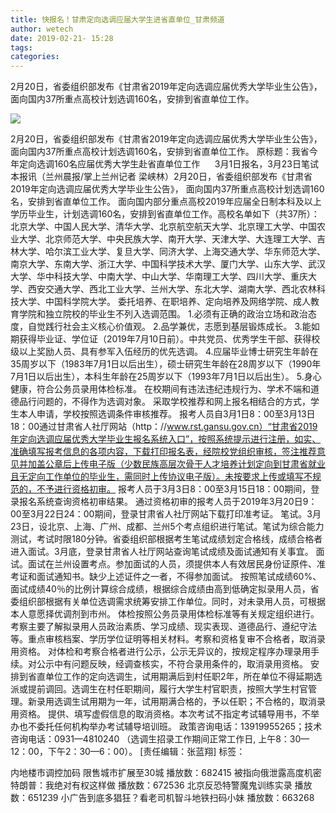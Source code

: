 ```yaml
---
title: 快报名！甘肃定向选调应届大学生进省直单位_甘肃频道
author: wetech
date: 2019-02-21- 15:28
tags: 
categories: 
---
```

2月20日，省委组织部发布《甘肃省2019年定向选调应届优秀大学毕业生公告》， 面向国内37所重点高校计划选调160名，安排到省直单位工作。
<!-- more -->
                
<img align="center" border="0" src="http://p2.ifengimg.com/a/2016/0810/204c433878d5cf9size1_w16_h16.png" />
                
                
            
2月20日，省委组织部发布《甘肃省2019年定向选调应届优秀大学毕业生公告》， 面向国内37所重点高校计划选调160名，安排到省直单位工作。
原标题：我省今年定向选调160名应届优秀大学生赴省直单位工作
     3月1日报名，3月23日笔试
本报讯（兰州晨报/掌上兰州记者 梁峡林）2月20日，省委组织部发布《甘肃省2019年定向选调应届优秀大学毕业生公告》， 面向国内37所重点高校计划选调160名，安排到省直单位工作。
面向国内部分重点高校2019年应届全日制本科及以上学历毕业生，计划选调160名，安排到省直单位工作。高校名单如下（共37所）：
北京大学、中国人民大学、清华大学、北京航空航天大学、北京理工大学、中国农业大学、北京师范大学、中央民族大学、南开大学、天津大学、大连理工大学、吉林大学、哈尔滨工业大学、复旦大学、同济大学、上海交通大学、华东师范大学、南京大学、东南大学、浙江大学、中国科学技术大学、厦门大学、山东大学、武汉大学、华中科技大学、中南大学、中山大学、华南理工大学、四川大学、重庆大学、西安交通大学、西北工业大学、兰州大学、东北大学、湖南大学、西北农林科技大学、中国科学院大学。
委托培养、在职培养、定向培养及网络学院、成人教育学院和独立院校的毕业生不列入选调范围。
1.必须有正确的政治立场和政治态度，自觉践行社会主义核心价值观。
2.品学兼优，志愿到基层锻炼成长。
3.能如期获得毕业证、学位证（2019年7月10日前）。中共党员、优秀学生干部、获得校级以上奖励人员、具有参军入伍经历的优先选调。
4.应届毕业博士研究生年龄在35周岁以下（1983年7月1日以后出生），硕士研究生年龄在28周岁以下（1990年7月1日以后出生），本科生年龄在25周岁以下（1993年7月1日以后出生）。
5.身心健康，符合公务员录用体检标准。
在校期间有违法违纪违规行为、学术不端和道德品行问题的，不得作为选调对象。
采取学校推荐和网上报名相结合的方式，学生本人申请，学校按照选调条件审核推荐。
报考人员自3月1日8：00至3月13日18：00通过甘肃省人社厅网站（http：//www.rst.gansu.gov.cn）“甘肃省2019年定向选调应届优秀大学毕业生报名系统入口”，按照系统提示进行注册，如实、准确填写报考信息的各项内容，下载打印报名表，经院校党组织审核，签注推荐意见并加盖公章后上传电子版（少数民族高层次骨干人才培养计划定向到甘肃省就业且无定向工作单位的毕业生，需同时上传协议电子版）。未按要求上传或填写不规范的，不予进行资格初审。
报考人员于3月3日8：00至3月15日18：00期间，登录报名系统查询资格初审结果。
通过资格初审的报考人员于2019年3月20日9：00至3月22日24：00期间，登录甘肃省人社厅网站下载打印准考证。
笔试。3月23日，设北京、上海、广州、成都、兰州5个考点组织进行笔试。笔试为综合能力测试，考试时限180分钟。省委组织部根据考生笔试成绩划定合格线，成绩合格者进入面试。3月底，登录甘肃省人社厅网站查询笔试成绩及面试通知有关事宜。
面试。面试在兰州设置考点。参加面试的人员，须提供本人有效居民身份证原件、准考证和面试通知书。缺少上述证件之一者，不得参加面试。
按照笔试成绩60%、面试成绩40％的比例计算综合成绩，根据综合成绩由高到低确定拟录用人员，省委组织部根据有关单位选调需求统筹安排工作单位。同时，对未录用人员，可根据本人意愿择优调剂到市州。
体检按照公务员录用体检标准等有关规定组织进行。
考察主要了解拟录用人员政治素质、学习成绩、现实表现、道德品行、遵纪守法等。重点审核档案、学历学位证明等相关材料。考察和资格复审不合格者，取消录用资格。
对体检和考察合格者进行公示，公示无异议的，按规定程序办理录用手续。对公示中有问题反映，经调查核实，不符合录用条件的，取消录用资格。
安排到省直单位工作的定向选调生，试用期满后到村任职2年，所在单位不得延期选派或提前调回。选调生在村任职期间，履行大学生村官职责，按照大学生村官管理。新录用选调生试用期为一年，试用期满合格的，予以任职；不合格的，取消录用资格。
提供、填写虚假信息的取消资格。本次考试不指定考试辅导用书，不举办也不委托任何机构举办考试辅导培训班。
政策咨询电话：13919955265；技术咨询电话：0931—4810240 （选调生招录工作期间正常工作日, 上午8：30—12：00，下午2：30—6：00）。
[责任编辑：张蓝翔]
标签：
 
 
             
内地楼市调控加码 限售城市扩展至30城
播放数：682415
被指向俄泄露高度机密 特朗普：我绝对有权这样做
播放数：672536
北京反恐特警魔鬼训练实录
播放数：651239
小广告到底多猖狂？看老司机智斗地铁扫码小妹
播放数：663268
